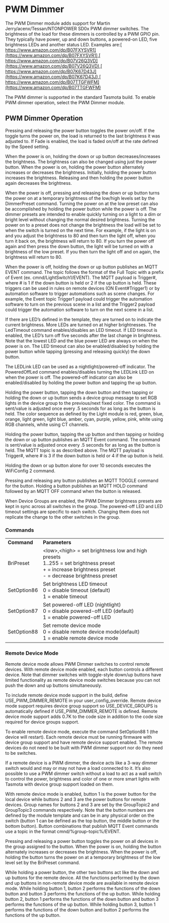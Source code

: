 # PWM Dimmer

The PWM Dimmer module adds support for Martin Jerry/acenx/Tessan/NTONPOWER SD0x PWM dimmer switches. The brightness of the load for these dimmers is controlled by a PWM GPIO pin. They typically have power, up and down buttons, a powered-on LED, five brightness LEDs and another status LED. Examples are:[ https://www.amazon.com/dp/B07FXYSVR1](https://www.amazon.com/dp/B07FXYSVR1),[ https://www.amazon.com/dp/B07V26Q3VD](https://www.amazon.com/dp/B07V26Q3VD),[ https://www.amazon.com/dp/B07K67D43J](https://www.amazon.com/dp/B07K67D43J),[ https://www.amazon.com/dp/B07TTGFWFM](https://www.amazon.com/dp/B07TTGFWFM)

The PWM dimmer is supported in the standard Tasmota build. To enable PWM dimmer operation, select the PWM Dimmer module.

## PWM Dimmer Operation

Pressing and releasing the power button toggles the power on/off. If the toggle turns the power on, the load is returned to the last brightness it was adjusted to. If Fade is enabled, the load is faded on/off at the rate defined by the Speed setting.

When the power is on, holding the down or up button decreases/increases the brightness. The brightness can also be changed using just the power button. When the power is on, holding the power button alternately increases or decreases the brightness. Initially, holding the power button increases the brightness. Releasing and then holding the power button again decreases the brightness.

When the power is off, pressing and releasing the down or up button turns the power on at a temporary brightness of the low/high levels set by the DimmerPreset command. Turning the power on at the low preset can also be accomplished by holding the power button while the power is off. The dimmer presets are intended to enable quickly turning on a light to a dim or bright level without changing the normal desired brightness. Turning the power on to a preset does not change the brightness the load will be set to when the switch is turned on the next time. For example, if the light is on and you adjust the brightness to 80 and then turn the light off, when you turn it back on, the brightness will return to 80. If you turn the power off again and then press the down button, the light will be turned on with a brightness of the low preset. If you then turn the light off and on again, the brightness will return to 80.

When the power is off, holding the down or up button publishes an MQTT EVENT command. The topic follows the format of the Full Topic with a prefix of Event (ex. cmnd/LightSwitch1/EVENT). The MQTT payload is Trigger#, where # is 1 if the down button is held or 2 if the up button is held. These triggers can be used in rules on remote devices  (ON Event#Trigger1) or by automation software to trigger automations such as scene changes. For example, the Event topic Trigger1 payload could trigger the automation software to turn on the previous scene in a list and the Trigger2 payload could trigger the automation software to turn on the next scene in a list.

If there are LED’s defined in the template, they are turned on to indicate the current brightness. More LEDs are turned on at higher brightnesses. The LedTimeout command enables/disables an LED timeout. If LED timeout is enabled, the LED’s turn off five seconds after the last change in brightness. Note that the lowest LED and the blue power LED are always on when the power is on. The LED timeout can also be enabled/disabled by holding the power button while tapping (pressing and releasing quickly) the down button.

The LEDLink LED can be used as a nightlight/powered-off indicator. The PoweredOffLed command enables/disables turning the LEDLink LED on when the power is off. The powered-off indicator can also be enabled/disabled by holding the power button and tapping the up button.

Holding the power button, tapping the down button and then tapping or holding the down or up button sends a device group message to set RGB lights in the device group to the previous/next fixed color. The command is sent/value is adjusted once every .5 seconds for as long as the button is held. The color sequence as defined by the Light module is red, green, blue, orange, light green, light blue, amber, cyan, purple, yellow, pink, white using RGB channels, white using CT channels.

Holding the power button, tapping the up button and then tapping or holding the down or up button publishes an MQTT Event command. The command is sent/value is adjusted once every .5 seconds for as long as the button is held. The MQTT topic is as described above. The MQTT payload is Trigger#, where # is 3 if the down button is held or 4 if the up button is held.

Holding the down or up button alone for over 10 seconds executes the WiFiConfig 2 command.

Pressing and releasing any button publishes an MQTT TOGGLE command for the button. Holding a button publishes an MQTT HOLD command followed by an MQTT OFF command when the button is released.

When Device Groups are enabled, the PWM Dimmer brightness presets are kept in sync across all switches in the group. The powered-off LED and LED timeout settings are specific to each switch. Changing them does not replicate the change to the other switches in the group.

### Commands

<table>
  <tr>
   <td><strong>Command</strong>
   </td>
   <td><strong>Parameters</strong>
   </td>
  </tr>
  <tr>
   <td>BriPreset
   </td>
   <td> &lt;low>,&lt;high> = set brightness low and high presets<br>
1..255 = set brightness preset<br>
+ = increase brightness preset<br>
- = decrease brightness preset
   </td>
  </tr>
  <tr>
   <td>SetOption86
   </td>
   <td>Set brightness LED timeout<br>
0 = disable timeout (default)<br>
1 = enable timeout
   </td>
  </tr>
  <tr>
   <td>SetOption87
   </td>
   <td>Set powered-off LED (nightlight)<br>
0 = disable powered-off LED (default)<br>
1 = enable powered-off LED
   </td>
  </tr>
  <tr>
   <td>SetOption88
   </td>
   <td>Set remote device mode<br>
0 = disable remote device mode(default)<br>
1 = enable remote device mode
   </td>
  </tr>
</table>



### Remote Device Mode

Remote device mode allows PWM Dimmer switches to control remote devices. With remote device mode enabled, each button controls a different device. Note that dimmer switches with toggle-style down/up buttons have limited functionality as remote device mode switches because you can not push the down and up buttons simultaneously.

To include remote device mode support in the build, define USE_PWM_DIMMER_REMOTE in your user_config_override. Remote device mode support requires device group support so USE_DEVICE_GROUPS is automatically defined if USE_PWM_DIMMER_REMOTE is defined. Remote device mode support adds 0.7K to the code size in addition to the code size required for device groups support.

To enable remote device mode, execute the command SetOption88 1 (the device will restart). Each remote device must be running firmware with device group support and have remote device support enabled. The remote devices do not need to be built with PWM dimmer support nor do they need to be switches.

If a remote device is a PWM dimmer, the device acts like a 3-way dimmer switch would and may or may not have a load connected to it. It’s also possible to use a PWM dimmer switch without a load to act as a wall switch to control the power, brightness and color of one or more smart lights with Tasmota with device group support loaded on them.

With remote device mode is enabled, button 1 is the power button for the local device while buttons 2 and 3 are the power buttons for remote devices. Group names for buttons 2 and 3 are set by the GroupTopic2 and GroupTopic3 commands respectively. Note that the button numbers are defined by the module template and can be in any physical order on the switch (button 1 can be defined as the top button, the middle button or the bottom button). Button combinations that publish MQTT Event commands use a topic in the format cmnd/%group-topic%/EVENT.

Pressing and releasing a power button toggles the power on all devices in the group assigned to the button. When the power is on, holding the button alternately increases or decreases the brightness. When the power is off, holding the button turns the power on at a temporary brightness of the low level set by the BriPreset command.

While holding a power button, the other two buttons act like the down and up buttons for the remote device. All the functions performed by the down and up buttons in non-remote device mode are available in remote device mode. While holding button 1, button 2 performs the functions of the down button and button 3 performs the functions of the up button. While holding button 2, button 1 performs the functions of the down button and button 3 performs the functions of the up button. While holding button 3, button 1 performs the functions of the down button and button 2 performs the functions of the up button.
